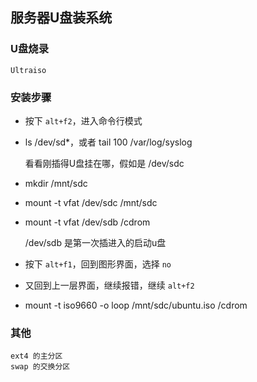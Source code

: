 ﻿## 服务器U盘装系统

### U盘烧录
    
    Ultraiso

### 安装步骤

* 按下 `alt+f2`，进入命令行模式
* ls /dev/sd*，或者 tail 100 /var/log/syslog
    
    看看刚插得U盘挂在哪，假如是 /dev/sdc

* mkdir /mnt/sdc
* mount -t vfat /dev/sdc /mnt/sdc
* mount -t vfat /dev/sdb /cdrom

    /dev/sdb 是第一次插进入的启动u盘

* 按下 `alt+f1`，回到图形界面，选择 `no`
* 又回到上一层界面，继续报错，继续 `alt+f2`
* mount -t iso9660 -o loop /mnt/sdc/ubuntu.iso /cdrom

### 其他

    ext4 的主分区
    swap 的交换分区